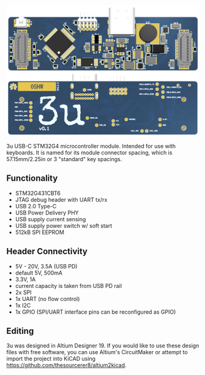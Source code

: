 ![alt text](https://github.com/ashandore/3u-module/raw/master/images/board.png "")

3u USB-C STM32G4 microcontroller module. Intended for use with keyboards. It is named for its module connector spacing, which is 57.15mm/2.25in or 3 "standard" key spacings.

## Functionality
- STM32G431CBT6
- JTAG debug header with UART tx/rx
- USB 2.0 Type-C
- USB Power Delivery PHY
- USB supply current sensing
- USB supply power switch w/ soft start
- 512kB SPI EEPROM
## Header Connectivity
- 5V - 20V, 3.5A (USB PD)
 - default 5V, 500mA
- 3.3V, 1A
 - current capacity is taken from USB PD rail
- 2x SPI
- 1x UART (no flow control)
- 1x I2C
- 1x GPIO (SPI/UART interface pins can be reconfigured as GPIO)
## Editing
3u was designed in Altium Designer 19. If you would like to use these design files with free software, you can use Altium's CircuitMaker or attempt to import the project into KiCAD using https://github.com/thesourcerer8/altium2kicad. 

